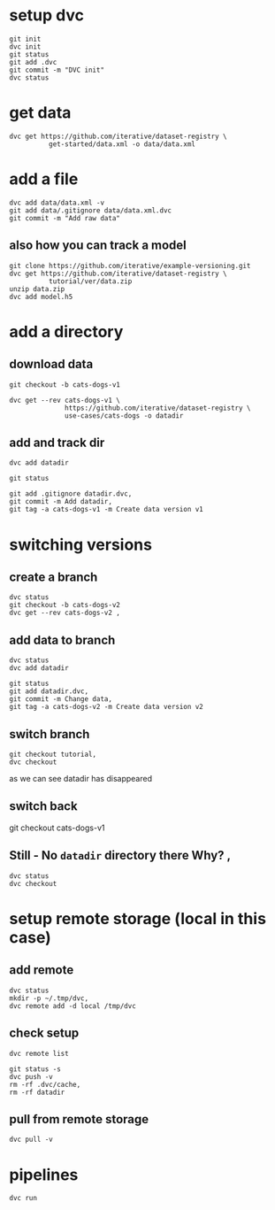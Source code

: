 
# setup dvc
```
git init
dvc init
git status
git add .dvc
git commit -m "DVC init"
dvc status
```

# get data
```
dvc get https://github.com/iterative/dataset-registry \ 
          get-started/data.xml -o data/data.xml
```

# add a file
```
dvc add data/data.xml -v
git add data/.gitignore data/data.xml.dvc
git commit -m "Add raw data"
```

## also how you can track a model
```
git clone https://github.com/iterative/example-versioning.git
dvc get https://github.com/iterative/dataset-registry \
          tutorial/ver/data.zip
unzip data.zip
dvc add model.h5
```



# add a directory
## download data
```
git checkout -b cats-dogs-v1

dvc get --rev cats-dogs-v1 \
              https://github.com/iterative/dataset-registry \
              use-cases/cats-dogs -o datadir
```
## add and track dir
```
dvc add datadir

git status

git add .gitignore datadir.dvc,
git commit -m Add datadir,
git tag -a cats-dogs-v1 -m Create data version v1
```



# switching versions

## create a branch
```
dvc status
git checkout -b cats-dogs-v2
dvc get --rev cats-dogs-v2 ,
```


## add data to branch
```
dvc status 
dvc add datadir

git status
git add datadir.dvc,
git commit -m Change data,
git tag -a cats-dogs-v2 -m Create data version v2
```

## switch branch
```
git checkout tutorial,
dvc checkout
```
as we can see datadir has disappeared


## switch back
git checkout cats-dogs-v1

## Still - No `datadir` directory there Why? ,
```
dvc status
dvc checkout
```
# setup remote storage (local in this case)

## add remote
```
dvc status
mkdir -p ~/.tmp/dvc,
dvc remote add -d local /tmp/dvc
```

## check setup

```
dvc remote list
```

```
git status -s
dvc push -v
rm -rf .dvc/cache,
rm -rf datadir
```
## pull from remote storage

```
dvc pull -v
```

# pipelines

```
dvc run
```